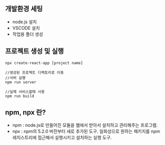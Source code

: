 
## 개발환경 세팅  
- node.js 설치
- VSCODE 설치
- 작업용 폴더 생성
 
       
         

## 프로젝트 생성 및 실행
```
npx create-react-app [project name]

//생성된 프로젝트 디렉토리로 이동
//서버 실행
npm run server

//실제 서비스할때 사용
npm run build
```
    
    
   
## npm, npx 란?
 - npm : node.js로 만들어진 모듈을 웹에서 받아서 설치하고 관리해주는 프로그램.
 - npx : npm의 5.2.0 버전부터 새로 추가된 도구. 일회성으로 원하는 패키지를 npm 레지스트리에 접근해서 실행시키고 설치하는 실행 도구.
    
      
  
